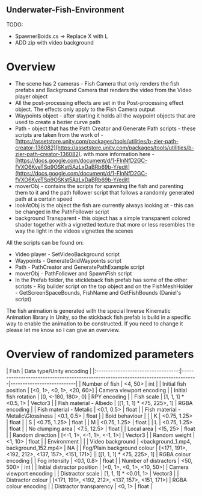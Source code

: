 ## Underwater-Fish-Environment
 TODO: 
- SpawnerBoids.cs -> Replace X with L
- ADD zip with video background

# Overview

- The scene has 2 cameras - Fish Camera that only renders the fish prefabs and Background Camera that renders the video from the Video player object
- All the post-processing effects are set in the Post-processing effect object. The effects only apply to the Fish Camera output
- Waypoints object - after starting it holds all the waypoint objects that are used to create a bezier curve path
- Path - object that has the Path Creator and Generate Path scripts - these scripts are taken from the work of - [https://assetstore.unity.com/packages/tools/utilities/b-zier-path-creator-136082](https://assetstore.unity.com/packages/tools/utilities/b-zier-path-creator-136082). with more information here - [https://docs.google.com/document/d/1-FInNfD2GC-fVXO6KyeTSp9OSKst5AzLxDaBRb69b-Y/edit](https://docs.google.com/document/d/1-FInNfD2GC-fVXO6KyeTSp9OSKst5AzLxDaBRb69b-Y/edit)
- moverObj - contains the scripts for spawning the fish and parenting them to it and the path follower script that follows a randomly generated path at a certain speed
- lookAtObj is the object the fish are currently always looking at - this can be changed in the PathFollower script
- background Transparent - this object has a simple transparent colored shader together with a vignetted texture that more or less resembles the way the light in the videos vignettes the scenes

All the scripts can be found on:
 - Video player - SetVideoBackground script
 - Waypoints - GenerateGridWaypoints script
 - Path - PathCreator and GeneratePathExample script
 - moverObj - PathFollower and SpawnFish script
 - In the Prefab folder, the stickleback fish prefab has some of the other scripts - Rig builder script on the top object and on the FishMeshHolder - GetScreenSpaceBounds, FishName and GetFishBounds (Daniel's script)
 
 The fish animation is generated with the special Inverse Kinematic Animation library in Unity, so the stickback fish prefab is build in a specific way to enable the animation to be constructed. If you need to change it please let me know so I can give an overview.

# Overview of randomized parameters 
|                Fish                                                                                                     | Data type/Unity encoding  |
|:----------------------------------:|------------------------------------------------------------------------------------|---------------------------|
| Number of fish                     | <4, 50>                                                                            | int                       |
| Initial fish position              | [<0, 1>, <0, 1>, <20, 60>]                                                         | Camera viewport encoding  |
| Initial fish rotation              | [0, <-180, 180>, 0]                                                                | RPY encoding              |
| Fish scale                         | [1, 1, 1] * <0.5, 1>                                                               | Vector3                   |
| Fish material - Albedo             | [[1, 1, 1] * <75, 225>, 1]                                                         | RGBA encoding             |
| Fish material - Metalic            | <0.1, 0.5>                                                                         | float                     |
| Fish material - Metalic\Glossiness | <0.1, 0.5>                                                                         | float                     |
|           Boid behaviour                                                                                                |                           |
| K                                  | <0.75, 1.25>                                                                       | float                     |
| S                                  | <0.75, 1.25>                                                                       | float                     |
| M                                  | <0.75, 1.25>                                                                       | float                     |
| L                                  | <0.75, 1.25>                                                                       | float                     |
| No clumping area                   | <7.5, 12.5>                                                                        | float                     |
| Local area                         | <15, 25>                                                                           | float                     |
| Random direction                   | [<-1, 1>, <-1, 1>, <-1, 1>]                                                        | Vector3                   |
| Random weight                      | <1, 10>                                                                            | float                     |
|             Environment                                                                                                 |                           |
| Video background                   | <background_1.mp4, background_152.mp4>                                             | NA                        |
| Fog/Plain background colour        | [<171, 191>, <192, 212>, <137, 157>, <151, 171>]   \|\| [[1, 1, 1] * <75, 225>, 1] | RGBA colour encoding      |
| Fog intensity                      | <0.1, 0.8>                                                                         | float                     |
| Number of distractors              | <50, 500>                                                                          | int                       |
| Initial distractor position        | [<0, 1>, <0, 1>, <10, 50>]                                                         | Camera viewport encoding  |
| Distractor scale                   | [1, 1, 1] * <0.01, 1>                                                              | Vector3                   |
| Distractor colour                  | [<171, 191>, <192, 212>, <137, 157>, <151,   171>]                                 | RGBA colour encoding      |
| Distractor transparency            | <0, 1>                                                                             | float                     |
